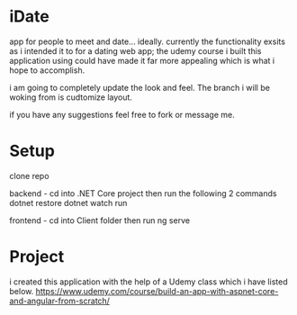 # iDate

 app for people to meet and date... ideally.
 currently the functionality exsits as i intended it to
 for a dating web app; the udemy course i built this application 
 using could have made it far more appealing which is what
 i hope to accomplish.
 
 i am going to completely update the look and feel. 
 The branch i will be woking from is cudtomize layout.
 
 if you have any suggestions feel free to fork or message me.

# Setup

 clone repo
 
 backend - cd into .NET Core project then run the following 2 commands
 dotnet restore
 dotnet watch run
 
 frontend - cd into Client folder then run
 ng serve

# Project

  i created this application with the help of a Udemy class which i have listed below.
  https://www.udemy.com/course/build-an-app-with-aspnet-core-and-angular-from-scratch/
